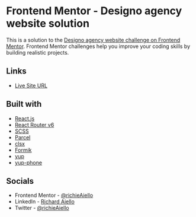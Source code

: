 # Frontend Mentor - Designo agency website solution

This is a solution to the [Designo agency website challenge on Frontend Mentor](https://www.frontendmentor.io/challenges/designo-multipage-website-G48K6rfUT). Frontend Mentor challenges help you improve your coding skills by building realistic projects. 

## Links

- [Live Site URL](https://designo-website-richieaiello.netlify.app/)

## Built with

- [React.js](https://reactjs.org/)
- [React Router v6](https://reactrouter.com/)
- [SCSS](https://tailwindcss.com/) 
- [Parcel](https://vitejs.dev/)
- [clsx](https://www.npmjs.com/package/clsx)
- [Formik](https://formik.org/)
- [yup](https://www.npmjs.com/package/yup)
- [yup-phone](https://www.npmjs.com/package/yup-phone)

## Socials

- Frontend Mentor - [@richieAiello](https://www.frontendmentor.io/profile/richieAiello)
- LinkedIn - [Richard Aiello](https://www.linkedin.com/in/richard-aiello-profile/)
- Twitter - [@richieAiello](https://twitter.com/richieAiello)

